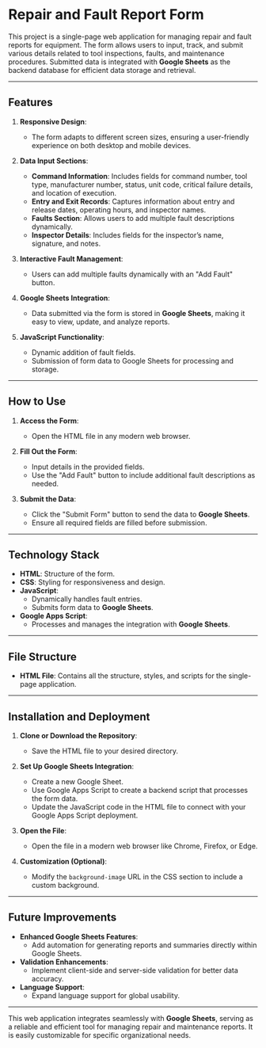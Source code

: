 # Repair and Fault Report Form

This project is a single-page web application for managing repair and fault reports for equipment. The form allows users to input, track, and submit various details related to tool inspections, faults, and maintenance procedures. Submitted data is integrated with **Google Sheets** as the backend database for efficient data storage and retrieval.

---

## Features

1. **Responsive Design**:
   - The form adapts to different screen sizes, ensuring a user-friendly experience on both desktop and mobile devices.

2. **Data Input Sections**:
   - **Command Information**: Includes fields for command number, tool type, manufacturer number, status, unit code, critical failure details, and location of execution.
   - **Entry and Exit Records**: Captures information about entry and release dates, operating hours, and inspector names.
   - **Faults Section**: Allows users to add multiple fault descriptions dynamically.
   - **Inspector Details**: Includes fields for the inspector’s name, signature, and notes.

3. **Interactive Fault Management**:
   - Users can add multiple faults dynamically with an "Add Fault" button.

4. **Google Sheets Integration**:
   - Data submitted via the form is stored in **Google Sheets**, making it easy to view, update, and analyze reports.

5. **JavaScript Functionality**:
   - Dynamic addition of fault fields.
   - Submission of form data to Google Sheets for processing and storage.

---

## How to Use

1. **Access the Form**:
   - Open the HTML file in any modern web browser.

2. **Fill Out the Form**:
   - Input details in the provided fields.
   - Use the "Add Fault" button to include additional fault descriptions as needed.

3. **Submit the Data**:
   - Click the "Submit Form" button to send the data to **Google Sheets**.
   - Ensure all required fields are filled before submission.

---

## Technology Stack

- **HTML**: Structure of the form.
- **CSS**: Styling for responsiveness and design.
- **JavaScript**: 
  - Dynamically handles fault entries.
  - Submits form data to **Google Sheets**.
- **Google Apps Script**:
  - Processes and manages the integration with **Google Sheets**.

---

## File Structure

- **HTML File**:
  Contains all the structure, styles, and scripts for the single-page application.

---

## Installation and Deployment

1. **Clone or Download the Repository**:
   - Save the HTML file to your desired directory.

2. **Set Up Google Sheets Integration**:
   - Create a new Google Sheet.
   - Use Google Apps Script to create a backend script that processes the form data.
   - Update the JavaScript code in the HTML file to connect with your Google Apps Script deployment.

3. **Open the File**:
   - Open the file in a modern web browser like Chrome, Firefox, or Edge.

4. **Customization (Optional)**:
   - Modify the `background-image` URL in the CSS section to include a custom background.

---

## Future Improvements

- **Enhanced Google Sheets Features**:
  - Add automation for generating reports and summaries directly within Google Sheets.
- **Validation Enhancements**:
  - Implement client-side and server-side validation for better data accuracy.
- **Language Support**:
  - Expand language support for global usability.

---

This web application integrates seamlessly with **Google Sheets**, serving as a reliable and efficient tool for managing repair and maintenance reports. It is easily customizable for specific organizational needs.
